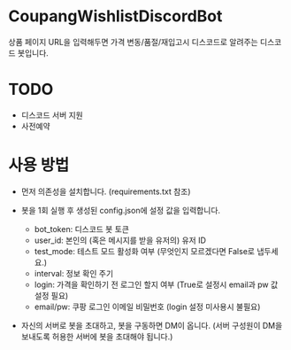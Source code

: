 # CoupangWishlistDiscordBot
상품 페이지 URL을 입력해두면 가격 변동/품절/재입고시 디스코드로 알려주는 디스코드 봇입니다.

# TODO
* 디스코드 서버 지원
* 사전예약 

# 사용 방법
* 먼저 의존성을 설치합니다. (requirements.txt 참조)
* 봇을 1회 실행 후 생성된 config.json에 설정 값을 입력합니다.
  - bot_token: 디스코드 봇 토큰
  - user_id: 본인의 (혹은 메시지를 받을 유저의) 유저 ID
  - test_mode: 테스트 모드 활성화 여부 (무엇인지 모르겠다면 False로 냅두세요.)
  - interval: 정보 확인 주기
  - login: 가격을 확인하기 전 로그인 할지 여부 (True로 설정시 email과 pw 값 설정 필요)
  - email/pw: 쿠팡 로그인 이메일 비밀번호 (login 설정 미사용시 불필요)

* 자신의 서버로 봇을 초대하고, 봇을 구동하면 DM이 옵니다. (서버 구성원이 DM을 보내도록 허용한 서버에 봇을 초대해야 됩니다.)
